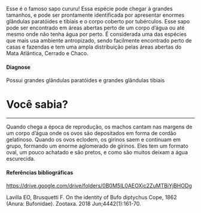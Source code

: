﻿Esse é o famoso sapo cururu! Essa espécie pode chegar à grandes tamanhos, e pode ser prontamente identificada por apresentar enormes <glossario>glândulas paratóides</glossario> e <glossario>tibiais</glossario> e o corpo coberto por tubérculos.
Esse sapo pode ser encontrado em áreas abertas perto de um corpo d’água ou até mesmo onde não tenha água por perto.
É considerada uma das espécies que mais usa ambiente antropizado, sendo facilmente encontrado perto de casas e fazendas e tem uma ampla distribuição pelas áreas abertas do Mata Atlântica, Cerrado e Chaco.
#### Diagnose
Possui grandes glândulas paratóides e grandes glândulas tibiais
<div class="col-lg-12">
  <div class="jumbotron">
    <h1 class="display-4">Você sabia?</h1>
    <hr class="my-4">
    <p><p>Quando chega a época de reprodução, os machos cantam nas margens de um corpo d’água onde os ovos são depositados em forma de cordão gelatinoso. Quando os ovos eclodem, os girinos saem e continuam em grupo, formando um enorme aglomerado de girinos. Eles tem um formato oval, um pouco achatado e são pretos, e como são muitos deixam a água escurecida.</p></p>
  </div>
</div>

#### Referências bibliográficas
https://drive.google.com/drive/folders/0B0M5IL0AEOXic2ZuMTBiYjBHODg


Lavilla EO, Brusquetti F. On the identity of Bufo diptychus Cope, 1862 (Anura: Bufonidae). Zootaxa. 2018 Jun;4442(1):161-70.